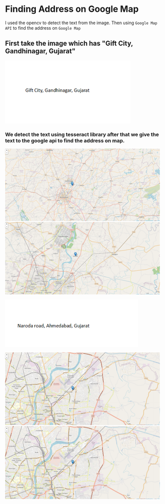 # Finding Address on Google Map

I used the opencv to detect the text from the image. Then using `Google Map API` to find the address on `Google Map`

## First take the image which has "Gift City, Gandhinagar, Gujarat"
![text](images/1.png)
### We detect the text using tesseract library after that we give the text to the google api to find the address on map. 

![alt text](/images/GiftCity/g1.png)
![alt text](images/GiftCity/g2.png)


![alt text](images/2.png)

![alt text](images/Naroda/n2.png)![alt text](images/Naroda/n2.png)
